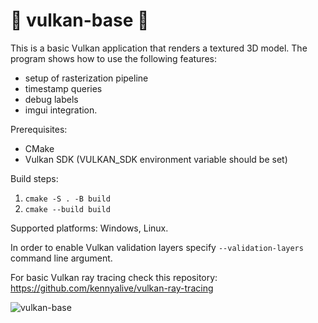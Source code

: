 # 🌋 vulkan-base 🖖

This is a basic Vulkan application that renders a textured 3D model.
The program shows how to use the following features:
* setup of rasterization pipeline
* timestamp queries
* debug labels
* imgui integration.

Prerequisites:
* CMake
* Vulkan SDK  (VULKAN_SDK environment variable should be set)

Build steps: 

1. `cmake -S . -B build`
2. `cmake --build build`

Supported platforms: Windows, Linux.

In order to enable Vulkan validation layers specify ```--validation-layers``` command line argument.

For basic Vulkan ray tracing check this repository: https://github.com/kennyalive/vulkan-ray-tracing

![vulkan-base](https://user-images.githubusercontent.com/4964024/64047691-c812e280-cb6f-11e9-8f26-76c4ee8860cd.png)
